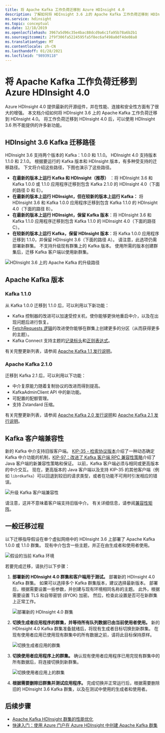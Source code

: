 ```yaml
---
title: 将 Apache Kafka 工作负荷迁移到 Azure HDInsight 4.0
description: 了解如何将 HDInsight 3.6 上的 Apache Kafka 工作负荷迁移到 HDInsight 4.0。
ms.service: hdinsight
ms.topic: conceptual
ms.date: 12/18/2019
ms.openlocfilehash: 3967a5d96c35e4bac88dcd9a6c1fa95b78a6b2b1
ms.sourcegitcommit: 2f9f306fa5224595fa5f8ec6af498a0df4de08a8
ms.translationtype: MT
ms.contentlocale: zh-CN
ms.lasthandoff: 01/28/2021
ms.locfileid: "98939118"
---
```

# <a name="migrate-apache-kafka-workloads-to-azure-hdinsight-40"></a>将 Apache Kafka 工作负荷迁移到 Azure HDInsight 4.0

Azure HDInsight 4.0 提供最新的开源组件，并在性能、连接和安全性方面有了很大的增强。 本文档介绍如何将 HDInsight 3.6 上的 Apache Kafka 工作负荷迁移到 HDInsight 4.0。 将工作负荷迁移到 HDInsight 4.0 后，可以使用 HDInsight 3.6 所不能提供的许多新功能。

## <a name="hdinsight-36-kafka-migration-paths"></a>HDInsight 3.6 Kafka 迁移路径

HDInsight 3.6 支持两个版本的 Kafka：1.0.0 和 1.1.0。 HDInsight 4.0 支持版本 1.1.0 和 2.1.0。 根据要运行的 Kafka 版本和 HDInsight 版本，有多种受支持的迁移路径。 下文将介绍这些路径，下图也演示了这些路径。

* **在最新的版本上运行 Kafka 和 HDInsight（推荐）** ：将 HDInsight 3.6 和 Kafka 1.0.0 或 1.1.0 应用程序迁移到包含 Kafka 2.1.0 的 HDInsight 4.0（下面的路径 D 和 E）。
* **在最新的版本上运行 HDInsight，但在较新的版本上运行 Kafka：** 将 HDInsight 3.6 和 Kafka 1.0.0 应用程序迁移到包含 Kafka 1.1.0 的 HDInsight 4.0（下面的路径 B）。
* **在最新的版本上运行 HDInsight，保留 Kafka 版本**：将 HDInsight 3.6 和 Kafka 1.1.0 应用程序迁移到包含 Kafka 1.1.0 的 HDInsight 4.0（下面的路径 C）。
* **在较新的版本上运行 Kafka，保留 HDInsight 版本**：将 Kafka 1.0.0 应用程序迁移到 1.1.0，并保留 HDInsight 3.6（下面的路径 A）。 请注意，此选项仍需部署新群集。 不支持升级现有群集上的 Kafka 版本。 使用所需的版本创建群集后，迁移 Kafka 客户端以使用新群集。

![HDInsight 3.6 上的 Apache Kafka 的升级路径](./media/upgrade-threesix-to-four/apache-kafka-upgrade-path.png)

## <a name="apache-kafka-versions"></a>Apache Kafka 版本

### <a name="kafka-110"></a>Kafka 1.1.0
  
从 Kafka 1.0.0 迁移到 1.1.0 后，可以利用以下新功能：

* Kafka 控制器的改进可以加速受控关机，使你能够更快地重启中介，以及在出现问题后进行恢复。 
* [FetchRequests 逻辑](https://issues.apache.org/jira/browse/KAFKA-6254)的改进使你能够在群集上创建更多的分区（从而获得更多的主题）。 
* Kafka Connect 支持主题的[记录标头](https://issues.apache.org/jira/browse/KAFKA-5142)和[正则表达式](https://issues.apache.org/jira/browse/KAFKA-3073)。 

有关完整更新列表，请参阅 [Apache Kafka 1.1 发行说明](https://archive.apache.org/dist/kafka/1.1.0/RELEASE_NOTES.html)。

### <a name="apache-kafka-210"></a>Apache Kafka 2.1.0

迁移到 Kafka 2.1 后，可以利用以下功能：

* 中介复原能力随着复制协议的改进而得到提高。
* KafkaAdminClient API 中的新功能。
* 可配置的配额管理。
* 支持 Zstandard 压缩。

有关完整更新列表，请参阅 [Apache Kafka 2.0 发行说明](https://archive.apache.org/dist/kafka/2.0.0/RELEASE_NOTES.html)和 [Apache Kafka 2.1 发行说明](https://archive.apache.org/dist/kafka/2.1.0/RELEASE_NOTES.html)。

## <a name="kafka-client-compatibility"></a>Kafka 客户端兼容性

新的 Kafka 中介支持旧版客户端。 [KIP-35 - 检索协议版本](https://cwiki.apache.org/confluence/display/KAFKA/KIP-35+-+Retrieving+protocol+version)介绍了一种动态确定 Kafka 中介功能的机制，[KIP-97：改进了 Kafka 客户端 RPC 兼容性策略](https://cwiki.apache.org/confluence/display/KAFKA/KIP-97%3A+Improved+Kafka+Client+RPC+Compatibility+Policy)介绍了 Java 客户端的新兼容性策略和保证。 以前，Kafka 客户端必须与相同或更高版本的中介交互。 现在，更高版本的 Java 客户端以及支持 KIP-35 的其他客户端（例如 `librdkafka`）可以回退到较旧的请求类型，或者在功能不可用时引发相应的错误。

![升级 Kafka 客户端兼容性](./media/upgrade-threesix-to-four/apache-kafka-client-compatibility.png)

请注意，这并不意味着客户端支持旧版中介。  有关详细信息，请参阅[兼容性矩阵](https://cwiki.apache.org/confluence/display/KAFKA/Compatibility+Matrix)。

## <a name="general-migration-process"></a>一般迁移过程

以下迁移指导假设在单个虚拟网络中的 HDInsight 3.6 上部署了 Apache Kafka 1.0.0 或 1.1.0 群集。 现有中介包含一些主题，并正在由生成者和使用者使用。

![假设的当前 Kafka 环境](./media/upgrade-threesix-to-four/apache-kafka-presumed-environment.png)

若要完成迁移，请执行以下步骤：

1. **部署新的 HDInsight 4.0 群集和客户端用于测试。** 部署新的 HDInsight 4.0 Kafka 群集。 如果可以选择多个 Kafka 群集版本，建议选择最新版本。 部署后，根据需要设置一些参数，并创建与现有环境相同名称的主题。 此外，根据需要设置 TLS 和自带密钥 (BYOK) 加密。 然后，检查此设置是否可在新群集上正常工作。

    ![部署新的 HDInsight 4.0 群集](./media/upgrade-threesix-to-four/deploy-new-hdinsight-clusters.png)

1. **切换生成者应用程序的群集，并等待所有队列数据已由当前使用者使用。** 新的 HDInsight 4.0 Kafka 群集准备就绪后，将现有生成者目标切换到新群集。 在现有使用者应用已使用现有群集中的所有数据之前，请将此目标保持原样。

    ![切换生成者应用的群集](./media/upgrade-threesix-to-four/switch-cluster-producer-app.png)

1. **切换使用者应用程序上的群集。** 确认现有使用者应用程序已用完现有群集中的所有数据后，将连接切换到新群集。

    ![切换使用者应用上的群集](./media/upgrade-threesix-to-four/switch-cluster-consumer-app.png)

1. **根据需要删除旧群集并测试应用程序。** 完成切换并正常运行后，根据需要删除旧的 HDInsight 3.6 Kafka 群集，以及在测试中使用的生成者和使用者。

## <a name="next-steps"></a>后续步骤

* [Apache Kafka HDInsight 群集的性能优化](apache-kafka-performance-tuning.md)
* [快速入门：使用 Azure 门户在 Azure HDInsight 中创建 Apache Kafka 群集](apache-kafka-get-started.md)
